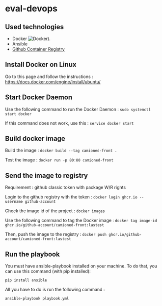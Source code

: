 # eval-devops

## Used technologies

* Docker ![Docker](https://www.google.com/url?sa=i&url=https%3A%2F%2Faws.amazon.com%2Ffr%2Fdocker%2F&psig=AOvVaw3pC9Lykadxj6gq2aeSxrBs&ust=1674218155392000&source=images&cd=vfe&ved=0CBAQjRxqFwoTCOixtOTS0_wCFQAAAAAdAAAAABAE)).
* Ansible
* [Github Container Registry](https://ghcr.io)

## Install Docker on Linux

Go to this page and follow the instructions :
https://docs.docker.com/engine/install/ubuntu/

## Start Docker Daemon 
Use the following command to run the Docker Daemon :
`sudo systemctl start docker`

If this command does not work, use this :
`service docker start`

## Build docker image

Build the image : `docker build --tag camioned-front .`

Test the image : `docker run -p 80:80 camioned-front`

## Send the image to registry
Requirement : github classic token with package W/R rights

Login to the github registry with the token : 
`docker login ghcr.io --username github-account`

Check the image id of the project : `docker images`

Use the following command to tag the Docker image : `docker tag image-id ghcr.io/github-account/camioned-front:lastest`


Then, push the image to the registry :
`docker push ghcr.io/github-account/camioned-front:lastest`

## Run the playbook

You must have ansible-playbook installed on your machine.
To do that, you can use this command (with pip installed): 

`pip install ansible`

All you have to do is run the following command : 

`ansible-playbook playbook.yml`
